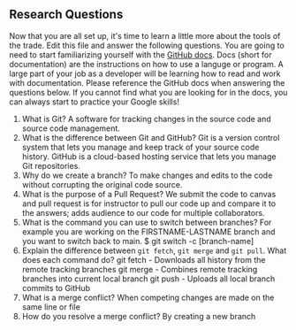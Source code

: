 ## Research Questions 

Now that you are all set up, it's time to learn a little more about the tools of the trade. Edit this file and answer the following questions. You are going to need to start familiarizing yourself with the [GitHub docs](https://docs.github.com/en). Docs (short for documentation) are the instructions on how to use a languge or program. A large part of your job as a developer will be learning how to read and work with documentation. Please reference the GitHub docs when answering the questions below. If you cannot find what you are looking for in the docs, you can always start to practice your Google skills!

1. What is Git?
A software for tracking changes in the source code and source code management.
2. What is the difference between Git and GitHub?
Git is a version control system that lets you manage and keep track of your source code history. GitHub is a cloud-based hosting service that lets you manage Git repositories.
3. Why do we create a branch?
To make changes and edits to the code without corrupting the original code source. 
4. What is the purpose of a Pull Request?
We submit the code to canvas and pull request is for instructor to pull our code up and compare it to the answers; adds audience to our code for multiple collaborators.
5. What is the command you can use to switch between branches? For example you are working on the FIRSTNAME-LASTNAME branch and you want to switch back to main.
$ git switch -c [branch-name]
6. Explain the difference between `git fetch`, `git merge` and `git pull`. What does each command do?
git fetch - Downloads all history from the remote tracking branches
git merge - Combines remote tracking branches into current local branch
git push - Uploads all local branch commits to GitHub
7. What is a merge conflict?
When competing changes are made on the same line or file
8. How do you resolve a merge conflict?
By creating a new branch